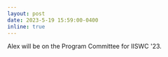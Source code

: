 ```yaml
---
layout: post
date: 2023-5-19 15:59:00-0400
inline: true
---
```


Alex will be on the Program Committee for IISWC '23.
